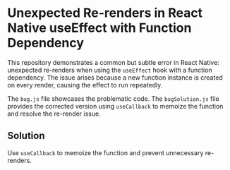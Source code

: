 # Unexpected Re-renders in React Native useEffect with Function Dependency

This repository demonstrates a common but subtle error in React Native: unexpected re-renders when using the `useEffect` hook with a function dependency.  The issue arises because a new function instance is created on every render, causing the effect to run repeatedly.

The `bug.js` file showcases the problematic code. The `bugSolution.js` file provides the corrected version using `useCallback` to memoize the function and resolve the re-render issue.

## Solution

Use `useCallback` to memoize the function and prevent unnecessary re-renders.